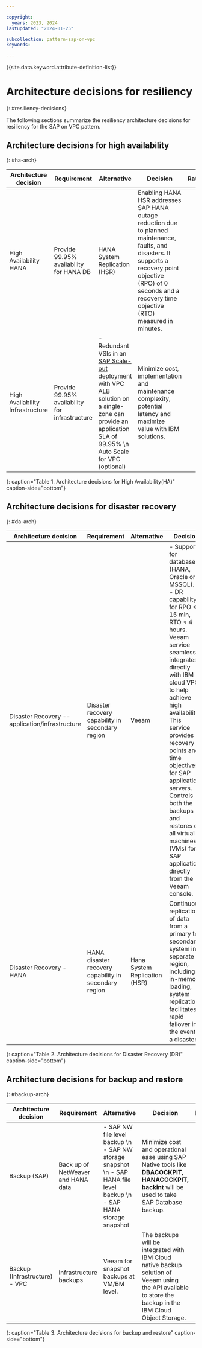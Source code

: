 ```yaml
---

copyright:
  years: 2023, 2024
lastupdated: "2024-01-25"

subcollection: pattern-sap-on-vpc
keywords:

---
```


{{site.data.keyword.attribute-definition-list}}

# Architecture decisions for resiliency
{: #resiliency-decisions}

The following sections summarize the resiliency architecture decisions for resiliency for the SAP on VPC pattern.


## Architecture decisions for high availability
{: #ha-arch}

| Architecture decision | Requirement | Alternative | Decision | Rationale |
| -------------- | -------------- | -------------- | -------------- | -------------- |
| High Availability HANA                          | Provide 99.95% availability for HANA DB               | HANA System Replication (HSR)                                                                                                                                                                                                                     | Enabling HANA HSR addresses SAP HANA outage reduction due to planned maintenance, faults, and disasters. It supports a recovery point objective (RPO) of 0 seconds and a recovery time objective (RTO) measured in minutes.                                                                                                                                               |
| High Availability Infrastructure                | Provide 99.95% availability for infrastructure        | -   Redundant VSIs in an [SAP Scale-out](/docs/sap?topic=sap-refarch-hana-scaleout#network-layout-for-scale-out-configurations-2) deployment with VPC ALB solution on a single-zone can provide an application SLA of 99.95% \n Auto Scale for VPC (optional)  | Minimize cost, implementation and maintenance complexity, potential latency and maximize value with IBM solutions.                                                                                                                                                                                                                                                        |
{: caption="Table 1. Architecture decisions for High Availability(HA)" caption-side="bottom"}


## Architecture decisions for disaster recovery
{: #da-arch}

| Architecture decision | Requirement | Alternative | Decision | Rationale |
| -------------- | -------------- | -------------- | -------------- | -------------- |
| Disaster Recovery -- application/infrastructure | Disaster recovery capability in secondary region      | Veeam                                                                                                                                                                                                                                             | -   Support for databases (HANA, Oracle or MSSQL). \n -   DR capability for RPO \< 15 min, RTO \< 4 hours. Veeam service seamlessly integrates directly with IBM cloud VPC to help achieve high availability. This service provides recovery points and time objectives for SAP application servers. Controls both the backups and restores of all virtual machines (VMs) for SAP applications directly from the Veeam console.                                                                                                                                                                                                                                                                                                                         |
| Disaster Recovery - HANA                        | HANA disaster recovery capability in secondary region | Hana System Replication (HSR)                                                                                                                                                                                                                     | Continuous replication of data from a primary to a secondary system in a separate region, including in-memory loading, system replication facilitates rapid failover in the event of a disaster                                                                                                                                                                           |
{: caption="Table 2. Architecture decisions for Disaster Recovery (DR)" caption-side="bottom"}

## Architecture decisions for backup and restore
{: #backup-arch}

| Architecture decision | Requirement | Alternative | Decision | Rationale |
| -------------- | -------------- | -------------- | -------------- | -------------- |
| Backup (SAP)                                    | Back up of NetWeaver and HANA data                    | -   SAP NW file level backup \n -   SAP NW storage snapshot \n -   SAP HANA file level backup \n -   SAP HANA storage snapshot                                                                                                                                                                                                                    | Minimize cost and operational ease using SAP Native tools like **DBACOCKPIT, HANACOCKPIT, backint** will be used to take SAP Database backup.                                                                                                                                                                                                                             |
| Backup (Infrastructure) - VPC                   | Infrastructure backups                                | Veeam for snapshot backups at VM/BM level.                                                                                                                                                                                                        |The backups will be integrated with IBM Cloud native backup solution of Veeam using the API available to store the backup in the IBM Cloud Object Storage.                                                                                                                                                                                                            |
{: caption="Table 3. Architecture decisions for backup and restore" caption-side="bottom"}
